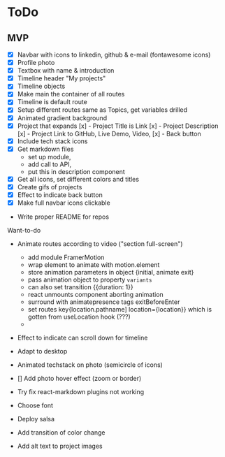 # ToDo

## MVP
* [x] Navbar with icons to linkedin, github & e-mail (fontawesome icons)
* [x] Profile photo
* [x] Textbox with name & introduction
* [x] Timeline header "My projects"
* [x] Timeline objects
* [x] Make main the container of all routes
* [x] Timeline is default route
* [x] Setup different routes same as Topics, get variables drilled
* [x] Animated gradient background
* [x] Project that expands
   [x] - Project Title is Link
   [x] - Project Description
   [x] - Project Link to GitHub, Live Demo, Video,
   [x] - Back button
* [x] Include tech stack icons
* [x] Get markdown files
    - set up module,
    - add call to API,
    - put this in description component
* [x] Get all icons, set different colors and titles
* [x] Create gifs of projects
* [x] Effect to indicate back button
* [x] Make full navbar icons clickable
* Write proper README for repos

Want-to-do
* Animate routes according to video ("section full-screen")
    - add module FramerMotion
    - wrap element to animate with motion.element
    - store animation parameters in object {initial, animate exit}
    - pass animation object to property `variants`
    - can also set transition {{duration: 1}}
    - react unmounts component aborting animation
    - surround with animatepresence tags exitBeforeEnter
    - set routes key{location.pathname] location={location}} which is gotten from useLocation hook (???)
    - 

* Effect to indicate can scroll down for timeline
* Adapt to desktop
* Animated techstack on photo (semicircle of icons)
* [] Add photo hover effect (zoom or border)
* Try fix react-markdown plugins not working
* Choose font
* Deploy salsa
* Add transition of color change
* Add alt text to project images
